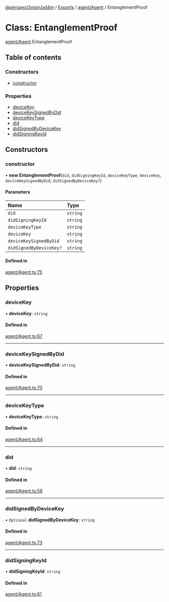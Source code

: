 [@perspect3vism/ad4m](../README.md) / [Exports](../modules.md) / [agent/Agent](../modules/agent_Agent.md) / EntanglementProof

# Class: EntanglementProof

[agent/Agent](../modules/agent_Agent.md).EntanglementProof

## Table of contents

### Constructors

- [constructor](agent_Agent.EntanglementProof.md#constructor)

### Properties

- [deviceKey](agent_Agent.EntanglementProof.md#devicekey)
- [deviceKeySignedByDid](agent_Agent.EntanglementProof.md#devicekeysignedbydid)
- [deviceKeyType](agent_Agent.EntanglementProof.md#devicekeytype)
- [did](agent_Agent.EntanglementProof.md#did)
- [didSignedByDeviceKey](agent_Agent.EntanglementProof.md#didsignedbydevicekey)
- [didSigningKeyId](agent_Agent.EntanglementProof.md#didsigningkeyid)

## Constructors

### constructor

• **new EntanglementProof**(`did`, `didSigningKeyId`, `deviceKeyType`, `deviceKey`, `deviceKeySignedByDid`, `didSignedByDeviceKey?`)

#### Parameters

| Name | Type |
| :------ | :------ |
| `did` | `string` |
| `didSigningKeyId` | `string` |
| `deviceKeyType` | `string` |
| `deviceKey` | `string` |
| `deviceKeySignedByDid` | `string` |
| `didSignedByDeviceKey?` | `string` |

#### Defined in

[agent/Agent.ts:75](https://github.com/perspect3vism/ad4m/blob/d9ddd7e2/core/src/agent/Agent.ts#L75)

## Properties

### deviceKey

• **deviceKey**: `string`

#### Defined in

[agent/Agent.ts:67](https://github.com/perspect3vism/ad4m/blob/d9ddd7e2/core/src/agent/Agent.ts#L67)

___

### deviceKeySignedByDid

• **deviceKeySignedByDid**: `string`

#### Defined in

[agent/Agent.ts:70](https://github.com/perspect3vism/ad4m/blob/d9ddd7e2/core/src/agent/Agent.ts#L70)

___

### deviceKeyType

• **deviceKeyType**: `string`

#### Defined in

[agent/Agent.ts:64](https://github.com/perspect3vism/ad4m/blob/d9ddd7e2/core/src/agent/Agent.ts#L64)

___

### did

• **did**: `string`

#### Defined in

[agent/Agent.ts:58](https://github.com/perspect3vism/ad4m/blob/d9ddd7e2/core/src/agent/Agent.ts#L58)

___

### didSignedByDeviceKey

• `Optional` **didSignedByDeviceKey**: `string`

#### Defined in

[agent/Agent.ts:73](https://github.com/perspect3vism/ad4m/blob/d9ddd7e2/core/src/agent/Agent.ts#L73)

___

### didSigningKeyId

• **didSigningKeyId**: `string`

#### Defined in

[agent/Agent.ts:61](https://github.com/perspect3vism/ad4m/blob/d9ddd7e2/core/src/agent/Agent.ts#L61)
